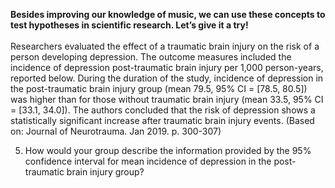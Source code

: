 <B>Besides improving our knowledge of music, we can use these concepts to test hypotheses in scientific research. Let’s give it a try!</B>
<br>
<br>
Researchers evaluated the effect of a traumatic brain injury on the risk of a person developing depression. The outcome measures included the incidence of depression post-traumatic brain injury per 1,000 person-years, reported below. 
During the duration of the study, incidence of depression in the post-traumatic brain injury group (mean 79.5, 95% CI = [78.5, 80.5]) was higher than for those without traumatic brain injury (mean 33.5, 95% CI = [33.1, 34.0]). The authors concluded that the risk of depression shows a statistically significant increase after traumatic brain injury events. (Based on: Journal of Neurotrauma. Jan 2019. p. 300-307)
<ol start="5">
    <li>How would your group describe the information provided by the 95% confidence interval for mean incidence of depression in the post-traumatic brain injury group?</li>
</ol>
